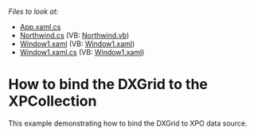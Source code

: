 <!-- default file list -->
*Files to look at*:

* [App.xaml.cs](./CS/Q265259/App.xaml.cs)
* [Northwind.cs](./CS/Q265259/Northwind.cs) (VB: [Northwind.vb](./VB/Q265259/Northwind.vb))
* [Window1.xaml](./CS/Q265259/Window1.xaml) (VB: [Window1.xaml](./VB/Q265259/Window1.xaml))
* [Window1.xaml.cs](./CS/Q265259/Window1.xaml.cs) (VB: [Window1.xaml](./VB/Q265259/Window1.xaml))
<!-- default file list end -->
# How to bind the DXGrid to the XPCollection


<p>This example demonstrating how to bind the DXGrid to XPO data source.</p>

<br/>


